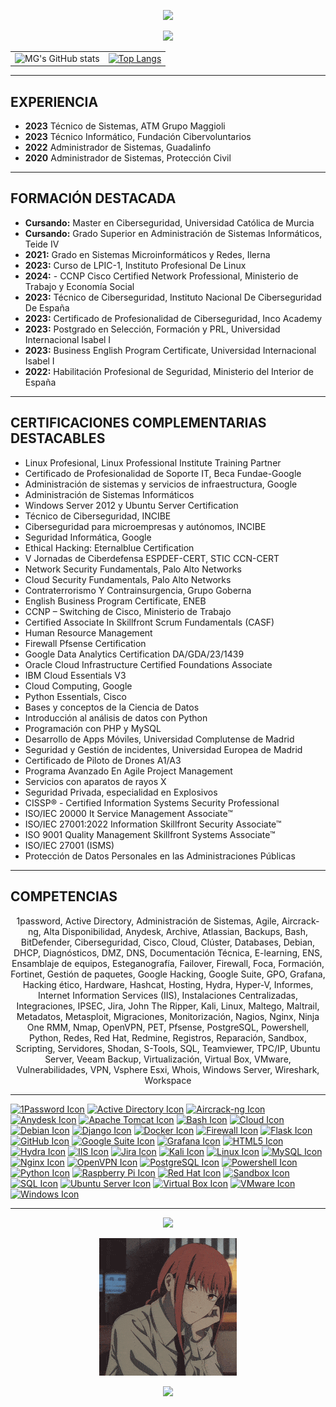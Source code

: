 <p align="center">
  <a href="https://www.linkedin.com/in/iceyami/">
  <img src="https://readme-typing-svg.demolab.com?font=Play&size=40&pause=1000&color=3358FF&center=true&random=true&width=700&height=79&lines=MAR%C3%8DA+GUTI%C3%89RREZ" />
</a>
</p>

<p align="center">
  <a href="https://www.linkedin.com/in/iceyami/">
  <img src="https://readme-typing-svg.demolab.com?font=Play&size=20&pause=1000&color=33A1F3&center=true&random=true&width=500&height=40&lines=— iceYami —" />
</a>
</p>

<table>
  <tr>
    <td>
      <img src="https://github-readme-stats.vercel.app/api?username=iceyami&theme=transparent&show_icons=true" alt="MG's GitHub stats">
    </td>
    <td>
      <a href="https://github.com/iceyami/github-readme-stats">
        <img src="https://github-readme-stats.vercel.app/api/top-langs/?username=iceyami&theme=transparent" alt="Top Langs">
      </a>
    </td>
  </tr>
</table>


<hr style="border-color:blue;">
<p></p>


## EXPERIENCIA

- **2023** Técnico de Sistemas, ATM Grupo Maggioli
- **2023** Técnico Informático, Fundación Cibervoluntarios
- **2022** Administrador de Sistemas, Guadalinfo
- **2020** Administrador de Sistemas, Protección Civil

<hr style="border-color:blue;">
<p></p>


## FORMACIÓN DESTACADA

- **Cursando:** Master en Ciberseguridad, Universidad Católica de Murcia
- **Cursando:** Grado Superior en Administración de Sistemas Informáticos, Teide IV
- **2021:** Grado en Sistemas Microinformáticos y Redes, Ilerna
- **2023:** Curso de LPIC-1, Instituto Profesional De Linux
- **2024:** - CCNP Cisco Certified Network Professional, Ministerio de Trabajo y Economía Social
- **2023:** Técnico de Ciberseguridad, Instituto Nacional De Ciberseguridad De España
- **2023:** Certificado de Profesionalidad de Ciberseguridad, Inco Academy
- **2023:** Postgrado en Selección, Formación y PRL, Universidad Internacional Isabel I
- **2023:** Business English Program Certificate, Universidad Internacional Isabel I
- **2022:** Habilitación Profesional de Seguridad, Ministerio del Interior de España

<hr style="border-color:blue;">
<p></p>


## CERTIFICACIONES COMPLEMENTARIAS DESTACABLES

- Linux Profesional, Linux Professional Institute Training Partner
- Certificado de Profesionalidad de Soporte IT, Beca Fundae-Google
- Administración de sistemas y servicios de infraestructura, Google
- Administración de Sistemas Informáticos
- Windows Server 2012 y Ubuntu Server Certification
- Técnico de Ciberseguridad, INCIBE
- Ciberseguridad para microempresas y autónomos, INCIBE
- Seguridad Informática, Google
- Ethical Hacking: Eternalblue Certification
- V Jornadas de Ciberdefensa ESPDEF-CERT, STIC CCN-CERT
- Network Security Fundamentals, Palo Alto Networks
- Cloud Security Fundamentals, Palo Alto Networks
- Contraterrorismo Y Contrainsurgencia, Grupo Goberna
- English Business Program Certificate, ENEB
- CCNP – Switching de Cisco, Ministerio de Trabajo
- Certified Associate In Skillfront Scrum Fundamentals (CASF)
- Human Resource Management
- Firewall Pfsense Certification
- Google Data Analytics Certification DA/GDA/23/1439
- Oracle Cloud Infrastructure Certified Foundations Associate
- IBM Cloud Essentials V3
- Cloud Computing, Google
- Python Essentials, Cisco
- Bases y conceptos de la Ciencia de Datos
- Introducción al análisis de datos con Python
- Programación con PHP y MySQL
- Desarrollo de Apps Móviles, Universidad Complutense de Madrid
- Seguridad y Gestión de incidentes, Universidad Europea de Madrid
- Certificado de Piloto de Drones A1/A3
- Programa Avanzado En Agile Project Management
- Servicios con aparatos de rayos X
- Seguridad Privada, especialidad en Explosivos
- CISSP® - Certified Information Systems Security Professional
- ISO/IEC 20000 It Service Management Associate™
- ISO/IEC 27001:2022 Information Skillfront Security Associate™
- ISO 9001 Quality Management Skillfront Systems Associate™
- ISO/IEC 27001 (ISMS)
- Protección de Datos Personales en las Administraciones Públicas

<hr style="border-color:blue;">
<p></p>

## COMPETENCIAS

<p align="center"> 1password, Active Directory, Administración de Sistemas, Agile, Aircrack-ng, Alta Disponibilidad, Anydesk, Archive, Atlassian, Backups, Bash, BitDefender, Ciberseguridad, Cisco, Cloud, Clúster, Databases, Debian, DHCP, Diagnósticos, DMZ, DNS, Documentación Técnica, E-learning, ENS, Ensamblaje de equipos, Esteganografía, Failover, Firewall, Foca, Formación, Fortinet, Gestión de paquetes, Google Hacking, Google Suite, GPO, Grafana, Hacking ético, Hardware, Hashcat, Hosting, Hydra, Hyper-V, Informes, Internet Information Services (IIS), Instalaciones Centralizadas, Integraciones, IPSEC, Jira, John The Ripper, Kali, Linux, Maltego, Maltrail, Metadatos, Metasploit, Migraciones, Monitorización, Nagios, Nginx, Ninja One RMM, Nmap, OpenVPN, PET, Pfsense, PostgreSQL, Powershell, Python, Redes, Red Hat, Redmine, Registros, Reparación, Sandbox, Scripting, Servidores, Shodan, S-Tools, SQL, Teamviewer, TPC/IP, Ubuntu Server, Veeam Backup, Virtualización, Virtual Box, VMware, Vulnerabilidades, VPN, Vsphere Esxi, Whois, Windows Server, Wireshark, Workspace </p>

<hr style="border-color:blue;">
<p></p>

[![1Password Icon](https://img.icons8.com/color/32/000000/1password.png)](https://1password.com/)
[![Active Directory Icon](https://img.icons8.com/color/32/000000/active-directory.png)](https://www.microsoft.com/en-us/cloud-platform/active-directory)
[![Aircrack-ng Icon](https://img.icons8.com/color/32/000000/wifi-router.png)](https://www.aircrack-ng.org/)
[![Anydesk Icon](https://img.icons8.com/color/32/000000/anydesk.png)](https://www.anydesk.com/)
[![Apache Tomcat Icon](https://img.icons8.com/color/48/000000/tomcat.png)](https://tomcat.apache.org/)
[![Bash Icon](https://img.icons8.com/plasticine/48/000000/bash.png)](https://www.gnu.org/software/bash/)
[![Cloud Icon](https://img.icons8.com/color/48/000000/cloud.png)](https://en.wikipedia.org/wiki/Cloud_computing)
[![Debian Icon](https://img.icons8.com/color/48/000000/debian.png)](https://www.debian.org/)
[![Django Icon](https://img.icons8.com/color/48/000000/django.png)](https://www.djangoproject.com/)
[![Docker Icon](https://img.icons8.com/color/48/000000/docker.png)](https://www.docker.com/)
[![Firewall Icon](https://img.icons8.com/color/32/000000/firewall.png)](https://en.wikipedia.org/wiki/Firewall_(computing))
[![Flask Icon](https://img.icons8.com/color/48/000000/flask.png)](https://flask.palletsprojects.com/)
[![GitHub Icon](https://img.icons8.com/fluent/48/000000/github.png)](https://github.com/)
[![Google Suite Icon](https://img.icons8.com/color/32/000000/google-logo.png)](https://gsuite.google.com/)
[![Grafana Icon](https://img.icons8.com/color/32/000000/grafana.png)](https://grafana.com/)
[![HTML5 Icon](https://img.icons8.com/color/48/000000/html-5.png)](https://developer.mozilla.org/en-US/docs/Web/Guide/HTML/HTML5)
[![Hydra Icon](https://img.icons8.com/color/32/000000/hydra.png)](https://tools.kali.org/password-attacks/hydra)
[![IIS Icon](https://img.icons8.com/color/32/000000/server.png)](https://www.iis.net/)
[![Jira Icon](https://img.icons8.com/color/48/000000/jira.png)](https://www.atlassian.com/software/jira)
[![Kali Icon](https://img.icons8.com/color/48/000000/kali-linux.png)](https://www.kali.org/)
[![Linux Icon](https://img.icons8.com/color/48/000000/linux.png)](https://www.linux.org/)
[![MySQL Icon](https://img.icons8.com/ios-filled/50/000000/mysql-logo.png)](https://www.mysql.com/)
[![Nginx Icon](https://img.icons8.com/color/48/000000/nginx.png)](https://www.nginx.com/)
[![OpenVPN Icon](https://img.icons8.com/color/48/000000/openvpn.png)](https://openvpn.net/)
[![PostgreSQL Icon](https://img.icons8.com/color/48/000000/postgreesql.png)](https://www.postgresql.org/)
[![Powershell Icon](https://img.icons8.com/color/48/000000/powershell.png)](https://docs.microsoft.com/en-us/powershell/)
[![Python Icon](https://img.icons8.com/color/48/000000/python.png)](https://www.python.org/)
[![Raspberry Pi Icon](https://img.icons8.com/color/48/000000/raspberry-pi.png)](https://www.raspberrypi.org/)
[![Red Hat Icon](https://img.icons8.com/color/48/000000/red-hat.png)](https://www.redhat.com/)
[![Sandbox Icon](https://img.icons8.com/color/48/000000/sandbox.png)](https://en.wikipedia.org/wiki/Sandbox_(software_development))
[![SQL Icon](https://img.icons8.com/color/48/000000/sql.png)](https://en.wikipedia.org/wiki/SQL)
[![Ubuntu Server Icon](https://img.icons8.com/color/48/000000/ubuntu.png)](https://ubuntu.com/server)
[![Virtual Box Icon](https://img.icons8.com/color/48/000000/virtualbox.png)](https://www.virtualbox.org/)
[![VMware Icon](https://img.icons8.com/color/48/000000/vmware.png)](https://www.vmware.com/)
[![Windows Icon](https://img.icons8.com/color/48/000000/windows-10.png)](https://www.microsoft.com/en-us/windows)

<hr style="border-color:blue;">
<p></p>

<p align="center">
    <img src="https://wallpapercave.com/wp/wp10468266.jpg">

<p align="center">
  <a href="https://www.linkedin.com/in/iceyami/" target="_blank">
  <img src="https://raw.githubusercontent.com/iceYami/Almacen/main/MakimaTalking.gif" />
</a>

<p align="center">
<a href="https://www.linkedin.com/in/iceyami/">
  <img src="https://readme-typing-svg.demolab.com?font=Fira+Code&size=11&pause=1000&random=false&width=700&height=100&lines=%22When+you+talk+about+%E2%80%9Cnecessary+evil%2C%E2%80%9D+you%E2%80%99re+using+that+term+to+justify+the+evil+acts+you+commit.%22"</a>
</a>
</p>
